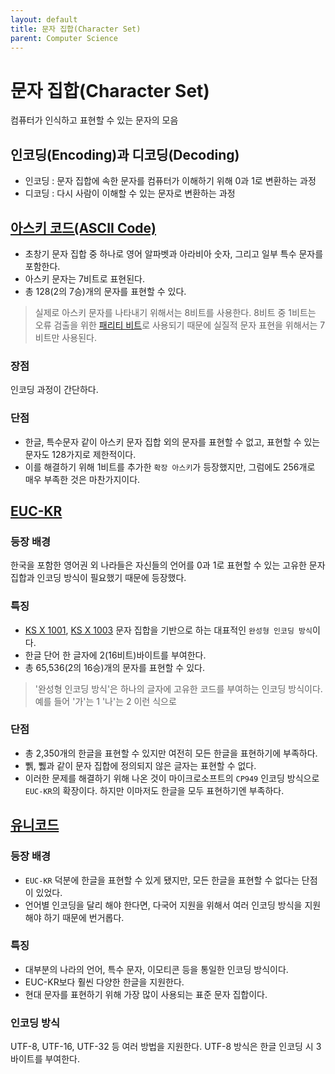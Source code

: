 ```yaml
---
layout: default
title: 문자 집합(Character Set)
parent: Computer Science
---
```


# 문자 집합(Character Set)

컴퓨터가 인식하고 표현할 수 있는 문자의 모음

## 인코딩(Encoding)과 디코딩(Decoding)

- 인코딩 : 문자 집합에 속한 문자를 컴퓨터가 이해하기 위해 0과 1로 변환하는 과정
- 디코딩 : 다시 사람이 이해할 수 있는 문자로 변환하는 과정

## [아스키 코드(ASCII Code)](https://ko.wikipedia.org/wiki/ASCII)

- 초창기 문자 집합 중 하나로 영어 알파벳과 아라비아 숫자, 그리고 일부 특수 문자를 포함한다.
- 아스키 문자는 7비트로 표현된다.
- 총 128(2의 7승)개의 문자를 표현할 수 있다.

> 실제로 아스키 문자를 나타내기 위해서는 8비트를 사용한다. 8비트 중 1비트는 오류 검출을 위한 [패리티 비트](https://ko.wikipedia.org/wiki/%ED%8C%A8%EB%A6%AC%ED%8B%B0_%EB%B9%84%ED%8A%B8)로 사용되기 때문에 실질적 문자 표현을 위해서는 7비트만 사용된다.

### 장점

인코딩 과정이 간단하다.

### 단점

- 한글, 특수문자 같이 아스키 문자 집합 외의 문자를 표현할 수 없고, 표현할 수 있는 문자도 128가지로 제한적이다.
- 이를 해결하기 위해 1비트를 추가한 `확장 아스키`가 등장했지만, 그럼에도 256개로 매우 부족한 것은 마찬가지이다.

## [EUC-KR](https://ko.wikipedia.org/wiki/EUC-KR)

### 등장 배경

한국을 포함한 영어권 외 나라들은 자신들의 언어를 0과 1로 표현할 수 있는 고유한 문자 집합과 인코딩 방식이 필요했기 때문에 등장했다.

### 특징

- [KS X 1001](https://en.wikipedia.org/wiki/KS_X_1001), [KS X 1003](https://ko.wikipedia.org/wiki/KS_X_1003) 문자 집합을 기반으로
하는 대표적인 `완성형 인코딩 방식`이다.
- 한글 단어 한 글자에 2(16비트)바이트를 부여한다.
- 총 65,536(2의 16승)개의 문자를 표현할 수 있다.

> '완성형 인코딩 방식'은 하나의 글자에 고유한 코드를 부여하는 인코딩 방식이다. 예를 들어 '가'는 1 '나'는 2 이런 식으로

### 단점

- 총 2,350개의 한글을 표현할 수 있지만 여전히 모든 한글을 표현하기에 부족하다.
- 쀍, 쀓과 같이 문자 집합에 정의되지 않은 글자는 표현할 수 없다.
- 이러한 문제를 해결하기 위해 나온 것이 마이크로소프트의 `CP949` 인코딩 방식으로 `EUC-KR`의 확장이다. 하지만 이마저도 한글을 모두 표현하기엔 부족하다.

## [유니코드](https://ko.wikipedia.org/wiki/%EC%9C%A0%EB%8B%88%EC%BD%94%EB%93%9C)

### 등장 배경

- `EUC-KR` 덕분에 한글을 표현할 수 있게 됐지만, 모든 한글을 표현할 수 없다는 단점이 있었다.
- 언어별 인코딩을 달리 해야 한다면, 다국어 지원을 위해서 여러 인코딩 방식을 지원해야 하기 때문에 번거롭다.

### 특징

- 대부분의 나라의 언어, 특수 문자, 이모티콘 등을 통일한 인코딩 방식이다.
- EUC-KR보다 훨씬 다양한 한글을 지원한다.
- 현대 문자를 표현하기 위해 가장 많이 사용되는 표준 문자 집합이다.

### 인코딩 방식
UTF-8, UTF-16, UTF-32 등 여러 방법을 지원한다. UTF-8 방식은 한글 인코딩 시 3바이트를 부여한다.
